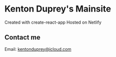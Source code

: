 # Kenton Duprey's Mainsite

Created with create-react-app
Hosted on Netlify

## Contact me

Email: kentonduprey@icloud.com
